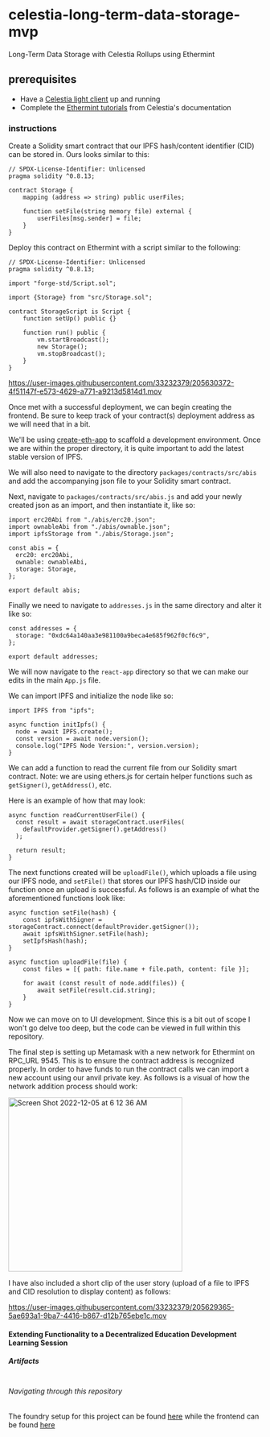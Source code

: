 # celestia-long-term-data-storage-mvp
Long-Term Data Storage with Celestia Rollups using Ethermint

## prerequisites

* Have a [Celestia light client](https://docs.celestia.org/nodes/light-node/) up and running
* Complete the [Ethermint tutorials](https://docs.celestia.org/category/ethermint) from Celestia's documentation

### instructions

Create a Solidity smart contract that our IPFS hash/content identifier (CID) can be stored in. Ours looks similar to this:

```
// SPDX-License-Identifier: Unlicensed
pragma solidity ^0.8.13;

contract Storage {
    mapping (address => string) public userFiles;

    function setFile(string memory file) external {
        userFiles[msg.sender] = file;
    }
}
```

Deploy this contract on Ethermint with a script similar to the following:

```
// SPDX-License-Identifier: Unlicensed
pragma solidity ^0.8.13;

import "forge-std/Script.sol";

import {Storage} from "src/Storage.sol";

contract StorageScript is Script {
    function setUp() public {}

    function run() public {
        vm.startBroadcast();
        new Storage();
        vm.stopBroadcast();
    }
}
```

https://user-images.githubusercontent.com/33232379/205630372-4f51147f-e573-4629-a771-a9213d5814d1.mov

Once met with a successful deployment, we can begin creating the frontend. Be sure to keep track of your contract(s) deployment address as we will need that in a bit.

We'll be using [create-eth-app](https://github.com/paulrberg/create-eth-app) to scaffold a development environment. Once we are within the proper directory, it is quite important to add the latest stable version of IPFS.

We will also need to navigate to the directory ```packages/contracts/src/abis``` and add the accompanying json file to your Solidity smart contract.

Next, navigate to ```packages/contracts/src/abis.js``` and add your newly created json as an import, and then instantiate it, like so:

```
import erc20Abi from "./abis/erc20.json";
import ownableAbi from "./abis/ownable.json";
import ipfsStorage from "./abis/Storage.json";

const abis = {
  erc20: erc20Abi,
  ownable: ownableAbi,
  storage: Storage,
};

export default abis;
```

Finally we need to navigate to ```addresses.js``` in the same directory and alter it like so:

```
const addresses = {
  storage: "0xdc64a140aa3e981100a9beca4e685f962f0cf6c9",
};

export default addresses;
```

We will now navigate to the ```react-app``` directory so that we can make our edits in the main ```App.js``` file.

We can import IPFS and initialize the node like so:

```
import IPFS from "ipfs";

async function initIpfs() {
  node = await IPFS.create();
  const version = await node.version();
  console.log("IPFS Node Version:", version.version);
}
```

We can add a function to read the current file from our Solidity smart contract. Note: we are using ethers.js for certain helper functions such as ```getSigner()```, ```getAddress()```, etc.

Here is an example of how that may look:

```
async function readCurrentUserFile() {
  const result = await storageContract.userFiles(
    defaultProvider.getSigner().getAddress()
  );

  return result;
}
```

The next functions created will be ```uploadFile()```, which uploads a file using our IPFS node, and ```setFile()``` that stores our IPFS hash/CID inside our function once an upload is successful. As follows is an example of what the aforementioned functions look like:

```
async function setFile(hash) {
    const ipfsWithSigner = storageContract.connect(defaultProvider.getSigner());
    await ipfsWithSigner.setFile(hash);
    setIpfsHash(hash);
}

async function uploadFile(file) {
    const files = [{ path: file.name + file.path, content: file }];

    for await (const result of node.add(files)) {
        await setFile(result.cid.string);
    }
}
```

Now we can move on to UI development. Since this is a bit out of scope I won't go delve too deep, but the code can be viewed in full within this repository.

The final step is setting up Metamask with a new network for Ethermint on RPC_URL 9545. This is to ensure the contract address is recognized properly. In order to have funds to run the contract calls we can import a new account using our anvil private key. As follows is a visual of how the network addition process should work:

<img width="346" alt="Screen Shot 2022-12-05 at 6 12 36 AM" src="https://user-images.githubusercontent.com/33232379/205623697-9e68ca0f-3aaa-4072-b38a-93447a6e0880.png">

I have also included a short clip of the user story (upload of a file to IPFS and CID resolution to display content) as follows:

https://user-images.githubusercontent.com/33232379/205629365-5ae693a1-9ba7-4416-b867-d12b765ebe1c.mov


#### Extending Functionality to a Decentralized Education Development Learning Session

##### Artifacts

```

```



###### Navigating through this repository

The foundry setup for this project can be found [here](https://github.com/DED-EDU/celestia-long-term-data-storage-mvp/tree/main/mvp-contracts) while the frontend can be found [here](https://github.com/DED-EDU/celestia-long-term-data-storage-mvp/tree/main/mvp-dapp)
